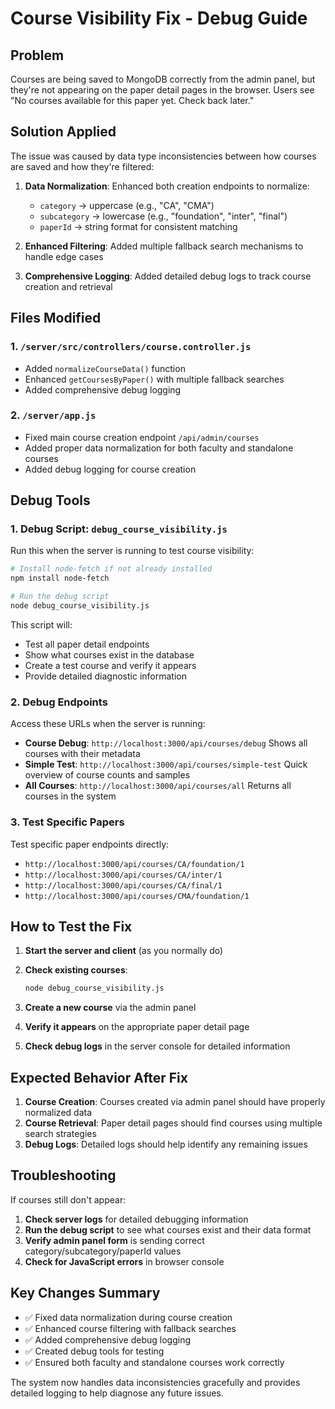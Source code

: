 # Course Visibility Fix - Debug Guide

## Problem

Courses are being saved to MongoDB correctly from the admin panel, but they're not appearing on the paper detail pages in the browser. Users see "No courses available for this paper yet. Check back later."

## Solution Applied

The issue was caused by data type inconsistencies between how courses are saved and how they're filtered:

1. **Data Normalization**: Enhanced both creation endpoints to normalize:

   - `category` → uppercase (e.g., "CA", "CMA")
   - `subcategory` → lowercase (e.g., "foundation", "inter", "final")
   - `paperId` → string format for consistent matching

2. **Enhanced Filtering**: Added multiple fallback search mechanisms to handle edge cases

3. **Comprehensive Logging**: Added detailed debug logs to track course creation and retrieval

## Files Modified

### 1. `/server/src/controllers/course.controller.js`

- Added `normalizeCourseData()` function
- Enhanced `getCoursesByPaper()` with multiple fallback searches
- Added comprehensive debug logging

### 2. `/server/app.js`

- Fixed main course creation endpoint `/api/admin/courses`
- Added proper data normalization for both faculty and standalone courses
- Added debug logging for course creation

## Debug Tools

### 1. Debug Script: `debug_course_visibility.js`

Run this when the server is running to test course visibility:

```bash
# Install node-fetch if not already installed
npm install node-fetch

# Run the debug script
node debug_course_visibility.js
```

This script will:

- Test all paper detail endpoints
- Show what courses exist in the database
- Create a test course and verify it appears
- Provide detailed diagnostic information

### 2. Debug Endpoints

Access these URLs when the server is running:

- **Course Debug**: `http://localhost:3000/api/courses/debug`
  Shows all courses with their metadata
- **Simple Test**: `http://localhost:3000/api/courses/simple-test`
  Quick overview of course counts and samples
- **All Courses**: `http://localhost:3000/api/courses/all`
  Returns all courses in the system

### 3. Test Specific Papers

Test specific paper endpoints directly:

- `http://localhost:3000/api/courses/CA/foundation/1`
- `http://localhost:3000/api/courses/CA/inter/1`
- `http://localhost:3000/api/courses/CA/final/1`
- `http://localhost:3000/api/courses/CMA/foundation/1`

## How to Test the Fix

1. **Start the server and client** (as you normally do)

2. **Check existing courses**:

   ```bash
   node debug_course_visibility.js
   ```

3. **Create a new course** via the admin panel

4. **Verify it appears** on the appropriate paper detail page

5. **Check debug logs** in the server console for detailed information

## Expected Behavior After Fix

1. **Course Creation**: Courses created via admin panel should have properly normalized data
2. **Course Retrieval**: Paper detail pages should find courses using multiple search strategies
3. **Debug Logs**: Detailed logs should help identify any remaining issues

## Troubleshooting

If courses still don't appear:

1. **Check server logs** for detailed debugging information
2. **Run the debug script** to see what courses exist and their data format
3. **Verify admin panel form** is sending correct category/subcategory/paperId values
4. **Check for JavaScript errors** in browser console

## Key Changes Summary

- ✅ Fixed data normalization during course creation
- ✅ Enhanced course filtering with fallback searches
- ✅ Added comprehensive debug logging
- ✅ Created debug tools for testing
- ✅ Ensured both faculty and standalone courses work correctly

The system now handles data inconsistencies gracefully and provides detailed logging to help diagnose any future issues.
